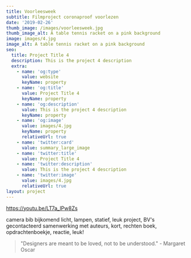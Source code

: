 ```yaml
---
title: Voorleesweek
subtitle: Filmproject coronaproof voorlezen
date: '2019-02-26'
thumb_image: /images/voorleesweek.jpg
thumb_image_alt: A table tennis racket on a pink background
image: images/4.jpg
image_alt: A table tennis racket on a pink background
seo:
  title: Project Title 4
  description: This is the project 4 description
  extra:
    - name: 'og:type'
      value: website
      keyName: property
    - name: 'og:title'
      value: Project Title 4
      keyName: property
    - name: 'og:description'
      value: This is the project 4 description
      keyName: property
    - name: 'og:image'
      value: images/4.jpg
      keyName: property
      relativeUrl: true
    - name: 'twitter:card'
      value: summary_large_image
    - name: 'twitter:title'
      value: Project Title 4
    - name: 'twitter:description'
      value: This is the project 4 description
    - name: 'twitter:image'
      value: images/4.jpg
      relativeUrl: true
layout: project
---
```

<https://youtu.be/LT7a_lPw8Zs> 

camera bib bijkomend licht, lampen, statief, leuk project, BV's gecontacteerd samenwerking met auteurs, kort, rechten boek, opdrachtenboekje, reactie, leuk!

> "Designers are meant to be loved, not to be understood." - Margaret Oscar

